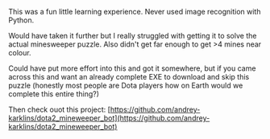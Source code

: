 This was a fun little learning experience. Never used image recognition with Python.

Would have taken it further but I really struggled with getting it to solve the actual minesweeper puzzle. Also didn't get far enough to get >4 mines near colour.

Could have put more effort into this and got it somewhere, but if you came across this and want an already complete EXE to download and skip this puzzle
(honestly most people are Dota players how on Earth would we complete this entire thing?)

Then check ouot this project: [https://github.com/andrey-karklins/dota2_mineweeper_bot](https://github.com/andrey-karklins/dota2_mineweeper_bot)
